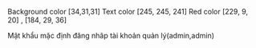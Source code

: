 Background color [34,31,31]
Text color [245, 245, 241]
Red color [229, 9, 20]  ,  [184, 29, 36]

Mật khẩu mặc định đăng nhâp tài khoản quản lý(admin,admin)

